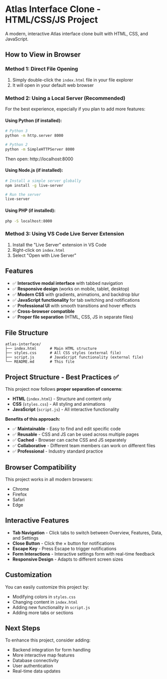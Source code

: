# Atlas Interface Clone - HTML/CSS/JS Project

A modern, interactive Atlas interface clone built with HTML, CSS, and JavaScript.

## How to View in Browser

### Method 1: Direct File Opening

1. Simply double-click the `index.html` file in your file explorer
2. It will open in your default web browser

### Method 2: Using a Local Server (Recommended)

For the best experience, especially if you plan to add more features:

#### Using Python (if installed):

```bash
# Python 3
python -m http.server 8000

# Python 2
python -m SimpleHTTPServer 8000
```

Then open: http://localhost:8000

#### Using Node.js (if installed):

```bash
# Install a simple server globally
npm install -g live-server

# Run the server
live-server
```

#### Using PHP (if installed):

```bash
php -S localhost:8000
```

### Method 3: Using VS Code Live Server Extension

1. Install the "Live Server" extension in VS Code
2. Right-click on `index.html`
3. Select "Open with Live Server"

## Features

- ✅ **Interactive modal interface** with tabbed navigation
- ✅ **Responsive design** (works on mobile, tablet, desktop)
- ✅ **Modern CSS** with gradients, animations, and backdrop blur
- ✅ **JavaScript functionality** for tab switching and notifications
- ✅ **Professional UI** with smooth transitions and hover effects
- ✅ **Cross-browser compatible**
- ✅ **Proper file separation** (HTML, CSS, JS in separate files)

## File Structure

```
atlas-interface/
├── index.html      # Main HTML structure
├── styles.css      # All CSS styles (external file)
├── script.js       # JavaScript functionality (external file)
└── README.md       # This file
```

## Project Structure - Best Practices ✅

This project now follows **proper separation of concerns**:

- **HTML** (`index.html`) - Structure and content only
- **CSS** (`styles.css`) - All styling and animations
- **JavaScript** (`script.js`) - All interactive functionality

**Benefits of this approach:**

- ✅ **Maintainable** - Easy to find and edit specific code
- ✅ **Reusable** - CSS and JS can be used across multiple pages
- ✅ **Cached** - Browser can cache CSS and JS separately
- ✅ **Collaborative** - Different team members can work on different files
- ✅ **Professional** - Industry standard practice

## Browser Compatibility

This project works in all modern browsers:

- Chrome
- Firefox
- Safari
- Edge

## Interactive Features

- **Tab Navigation** - Click tabs to switch between Overview, Features, Data, and Settings
- **Close Button** - Click the × button for notifications
- **Escape Key** - Press Escape to trigger notifications
- **Form Interactions** - Interactive settings form with real-time feedback
- **Responsive Design** - Adapts to different screen sizes

## Customization

You can easily customize this project by:

- Modifying colors in `styles.css`
- Changing content in `index.html`
- Adding new functionality in `script.js`
- Adding more tabs or sections

## Next Steps

To enhance this project, consider adding:

- Backend integration for form handling
- More interactive map features
- Database connectivity
- User authentication
- Real-time data updates
